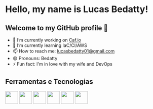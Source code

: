# Hello, my name is Lucas Bedatty! 
## Welcome to my GitHub profile 👋

- 🔭 I’m currently working on <a href="https://www.caf.io/">Caf.io</a>
- 🌱 I’m currently learning IaC/CI/AWS
- 📫 How to reach me: lucasbedatty01@gmail.com
- 😄 Pronouns: Bedatty
- ⚡ Fun fact: I'm in love with my wife and DevOps

## Ferramentas e Tecnologias
<img src="https://cdn.jsdelivr.net/gh/devicons/devicon/icons/terraform/terraform-original.svg" width="40" heigth="40"/>
<img src="https://cdn.jsdelivr.net/gh/devicons/devicon/icons/git/git-original.svg" width="40" heigth="40"/>
<img src="https://cdn.jsdelivr.net/gh/devicons/devicon/icons/github/github-original.svg" width="40" heigth="40"/>
<img src="https://cdn.jsdelivr.net/gh/devicons/devicon/icons/gitlab/gitlab-original.svg" width="40" heigth="40"/>
<img src="https://cdn.jsdelivr.net/gh/devicons/devicon/icons/digitalocean/digitalocean-original.svg" width="40" heigth="40"/>
<img src="https://cdn.jsdelivr.net/gh/devicons/devicon/icons/amazonwebservices/amazonwebservices-original.svg" width="40" heigth="40"/>
          